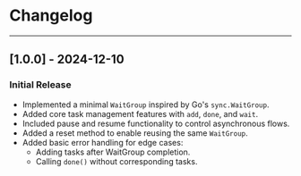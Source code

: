 # Changelog

---

## [1.0.0] - 2024-12-10

### Initial Release

- Implemented a minimal `WaitGroup` inspired by Go's `sync.WaitGroup`.
- Added core task management features with `add`, `done`, and `wait`.
- Included pause and resume functionality to control asynchronous flows.
- Added a reset method to enable reusing the same `WaitGroup`.
- Added basic error handling for edge cases:
  - Adding tasks after WaitGroup completion.
  - Calling `done()` without corresponding tasks.
